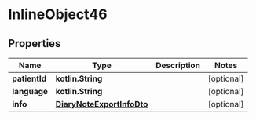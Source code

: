 
# InlineObject46

## Properties
Name | Type | Description | Notes
------------ | ------------- | ------------- | -------------
**patientId** | **kotlin.String** |  |  [optional]
**language** | **kotlin.String** |  |  [optional]
**info** | [**DiaryNoteExportInfoDto**](DiaryNoteExportInfoDto.md) |  |  [optional]

